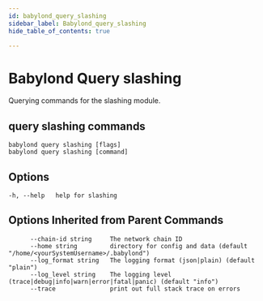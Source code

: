 ```yaml
---
id: babylond_query_slashing
sidebar_label: Babylond_query_slashing
hide_table_of_contents: true

---
```


# Babylond Query slashing
Querying commands for the slashing module.
## query slashing commands
```
babylond query slashing [flags]
babylond query slashing [command]
```
## Options
```
-h, --help   help for slashing
```
## Options Inherited from Parent Commands
```
      --chain-id string     The network chain ID
      --home string         directory for config and data (default "/home/<yourSystemUsername>/.babylond")
      --log_format string   The logging format (json|plain) (default "plain")
      --log_level string    The logging level (trace|debug|info|warn|error|fatal|panic) (default "info")
      --trace               print out full stack trace on errors
```